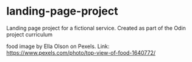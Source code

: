 # landing-page-project
Landing page project for a fictional service. Created as part of the Odin project curriculum

food image by Ella Olson on Pexels. Link: https://www.pexels.com/photo/top-view-of-food-1640772/
